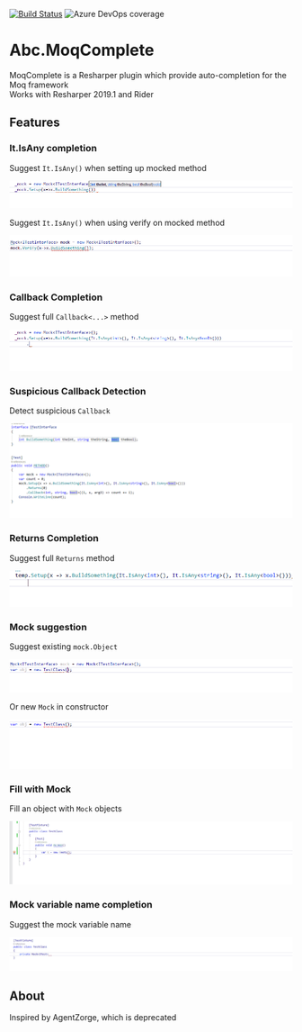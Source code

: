 [![Build Status](https://dev.azure.com/lconstantin0753/Abc.MoqComplete/_apis/build/status/Abc-Arbitrage.Abc.MoqComplete?branchName=master)](https://dev.azure.com/lconstantin0753/Abc.MoqComplete/_build/latest?definitionId=2&branchName=master)
![Azure DevOps coverage](https://img.shields.io/azure-devops/coverage/lconstantin0753/Abc.MoqComplete/2.svg)

# Abc.MoqComplete
MoqComplete is a Resharper plugin which provide auto-completion for the Moq framework<br/>
Works with Resharper 2019.1 and Rider

## Features
### It.IsAny completion
Suggest `It.IsAny()` when setting up mocked method

![](Media/ItIsAny_SetupCompletion.gif)

Suggest `It.IsAny()` when using verify on mocked method

![](Media/ItIsAny_VerifyCompletion.gif)

### Callback Completion
Suggest full `Callback<...>` method

![](Media/CallbackCompletion.gif)

### Suspicious Callback Detection
Detect suspicious `Callback`

![](Media/SuspiciousCallback.gif)

### Returns Completion
Suggest full `Returns` method

![](Media/ReturnsCompletion.gif)

### Mock suggestion
Suggest existing `mock.Object`

![](Media/MockCompletion.gif)

Or new `Mock` in constructor

![](Media/MockProposalCompletion.gif)

### Fill with Mock
Fill an object with `Mock` objects

![](Media/fillWithMock.gif)

### Mock variable name completion
Suggest the mock variable name

![](Media/proposeMockVarName.gif)

## About
Inspired by AgentZorge, which is deprecated
